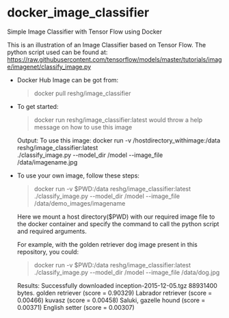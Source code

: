 # docker_image_classifier

Simple Image Classifier with Tensor Flow using Docker

This is an illustration of an Image Classifier based on Tensor Flow. 
The python script used can be found at: https://raw.githubusercontent.com/tensorflow/models/master/tutorials/image/imagenet/classify_image.py

- Docker Hub Image can be got from:
  > docker pull reshg/image_classifier

- To get started:

  > docker run reshg/image_classifier:latest
    would throw a help message on how to use this image
  
    Output: To use this image: docker run -v /hostdirectory_withimage:/data reshg/image_classifier:latest         
    ./classify_image.py --model_dir /model --image_file /data/imagename.jpg
  
      
- To use your own image, follow these steps:
  
  > docker run -v $PWD:/data reshg/image_classifier:latest ./classify_image.py --model_dir /model --image_file 
  /data/demo_images/imagename
  
  Here we mount a host directory($PWD) with our required image file to the docker container and specify the command to call   the python script and required arguments. 
  
  For example, with the golden retriever dog image present in this repository, you could:
  
  > docker run -v $PWD:/data reshg/image_classifier:latest ./classify_image.py 
  --model_dir /model --image_file /data/dog.jpg
  
  Results: 
  Successfully downloaded inception-2015-12-05.tgz 88931400 bytes.
  golden retriever (score = 0.90329)
  Labrador retriever (score = 0.00466)
  kuvasz (score = 0.00458)
  Saluki, gazelle hound (score = 0.00371)
  English setter (score = 0.00307)
  

